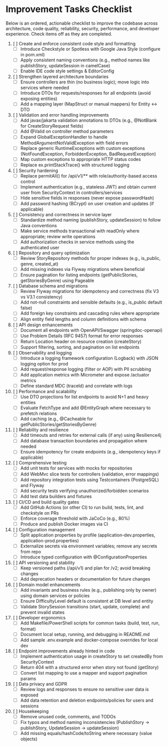 # Improvement Tasks Checklist

Below is an ordered, actionable checklist to improve the codebase across architecture, code quality, reliability, security, performance, and developer experience. Check items off as they are completed.

1. [ ] Create and enforce consistent code style and formatting
   - [ ] Introduce Checkstyle or Spotless with Google Java Style (configure in pom.xml)
   - [ ] Apply consistent naming conventions (e.g., method names like publishStory, updateSession in camelCase)
   - [ ] Enable IDE code style settings & EditorConfig

2. [ ] Strengthen layered architecture boundaries
   - [ ] Ensure controllers are thin (no business logic); move logic into services where needed
   - [ ] Introduce DTOs for requests/responses for all endpoints (avoid exposing entities)
   - [ ] Add a mapping layer (MapStruct or manual mappers) for Entity <-> DTO

3. [ ] Validation and error handling improvements
   - [ ] Add javax/jakarta validation annotations to DTOs (e.g., @NotBlank for CreateStoryRequest fields)
   - [ ] Add @Valid on controller method parameters
   - [ ] Expand GlobalExceptionHandler to handle MethodArgumentNotValidException with field errors
   - [ ] Replace generic RuntimeExceptions with custom exceptions (NotFoundException, ForbiddenException, BadRequestException)
   - [ ] Map custom exceptions to appropriate HTTP status codes
   - [ ] Replace ex.printStackTrace() with structured logging

4. [ ] Security hardening
   - [ ] Replace permitAll() for /api/v1/** with role/authority-based access control
   - [ ] Implement authentication (e.g., stateless JWT) and obtain current user from SecurityContext in controllers/services
   - [ ] Hide sensitive fields in responses (never expose passwordHash)
   - [ ] Add password hashing (BCrypt) on user creation and updates (if applicable)

5. [ ] Consistency and correctness in service layer
   - [ ] Standardize method naming (publishStory, updateSession) to follow Java conventions
   - [ ] Make service methods transactional with readOnly where appropriate; review write operations
   - [ ] Add authorization checks in service methods using the authenticated user

6. [ ] Repository and query optimization
   - [ ] Review StoryRepository methods for proper indexes (e.g., is_public, genre, created_at)
   - [ ] Add missing indexes via Flyway migrations where beneficial
   - [ ] Ensure pagination for listing endpoints (getPublicStories, getStoriesByGenre) using Pageable

7. [ ] Database schema and migrations
   - [ ] Review Flyway migrations for idempotency and correctness (fix V3 vs V3.1 consistency)
   - [ ] Add not-null constraints and sensible defaults (e.g., is_public default false)
   - [ ] Add foreign key constraints and cascading rules where appropriate
   - [ ] Align entity field lengths and column definitions with schema

8. [ ] API design enhancements
   - [ ] Document all endpoints with OpenAPI/Swagger (springdoc-openapi)
   - [ ] Use Problem Details (RFC 9457) format for error responses
   - [ ] Return Location header on resource creation (createStory)
   - [ ] Support filtering, sorting, and pagination on list endpoints

9. [ ] Observability and logging
   - [ ] Introduce a logging framework configuration (Logback) with JSON logging option for prod
   - [ ] Add request/response logging (filter or AOP) with PII scrubbing
   - [ ] Add application metrics with Micrometer and expose /actuator metrics
   - [ ] Define standard MDC (traceId) and correlate with logs

10. [ ] Performance and scalability
    - [ ] Use DTO projections for list endpoints to avoid N+1 and heavy entities
    - [ ] Evaluate FetchType and add @EntityGraph where necessary to prefetch relations
    - [ ] Add caching (e.g., @Cacheable for getPublicStories/getStoriesByGenre)

11. [ ] Reliability and resilience
    - [ ] Add timeouts and retries for external calls (if any) using Resilience4j
    - [ ] Add database transaction boundaries and propagation where needed
    - [ ] Ensure idempotency for create endpoints (e.g., idempotency keys if applicable)

12. [ ] Comprehensive testing
    - [ ] Add unit tests for services with mocks for repositories
    - [ ] Add WebMvc slice tests for controllers (validation, error mappings)
    - [ ] Add repository integration tests using Testcontainers (PostgreSQL) and Flyway
    - [ ] Add security tests verifying unauthorized/forbidden scenarios
    - [ ] Add test data builders and fixtures

13. [ ] CI/CD and build quality gates
    - [ ] Add GitHub Actions (or other CI) to run build, tests, lint, and checkstyle on PRs
    - [ ] Enforce coverage threshold with JaCoCo (e.g., 80%)
    - [ ] Produce and publish Docker images via CI

14. [ ] Configuration management
    - [ ] Split application properties by profile (application-dev.properties, application-prod.properties)
    - [ ] Externalize secrets via environment variables; remove any secrets from repo
    - [ ] Introduce typed configuration with @ConfigurationProperties

15. [ ] API versioning and stability
    - [ ] Keep versioned paths (/api/v1) and plan for /v2; avoid breaking changes
    - [ ] Add deprecation headers or documentation for future changes

16. [ ] Domain model enhancements
    - [ ] Add invariants and business rules (e.g., publishing only by owner) using domain services or policies
    - [ ] Ensure DifficultyLevel default is consistent at DB level and entity
    - [ ] Validate StorySession transitions (start, update, complete) and prevent invalid states

17. [ ] Developer ergonomics
    - [ ] Add Makefile/PowerShell scripts for common tasks (build, test, run, format)
    - [ ] Document local setup, running, and debugging in README.md
    - [ ] Add sample .env.example and docker-compose overrides for local dev

18. [ ] Endpoint improvements already hinted in code
    - [ ] Implement authentication usage in createStory to set createdBy from SecurityContext
    - [ ] Return 404 with a structured error when story not found (getStory)
    - [ ] Convert list mapping to use a mapper and support pagination params

19. [ ] Data privacy and GDPR
    - [ ] Review logs and responses to ensure no sensitive user data is exposed
    - [ ] Add data retention and deletion endpoints/policies for users and sessions

20. [ ] Housekeeping
    - [ ] Remove unused code, comments, and TODOs
    - [ ] Fix typos and method naming inconsistencies (PublishStory -> publishStory, UpdateSession -> updateSession)
    - [ ] Add missing equals/hashCode/toString where necessary (value objects)
